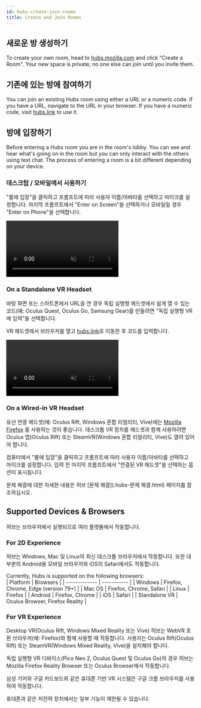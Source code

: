 ```yaml
---
id: hubs-create-join-rooms
title: Create and Join Rooms
---
```


## 새로운 방 생성하기
To create your own room, head to [hubs.mozilla.com](https://hubs.mozilla.com/) and click "Create a Room". Your new space is private; no one else can join until you invite them.

## 기존에 있는 방에 참여하기
You can join an existing Hubs room using either a URL or a numeric code. If you have a URL, navigate to the URL in your browser. If you have a numeric code, visit [hubs.link](https://hubs.link) to use it.

## 방에 입장하기
Before entering a Hubs room you are in the room's lobby. You can see and hear what's going on in the room but you can only interact with the others using text chat. The process of entering a room is a bit different depending on your device.

### 데스크탑 / 모바일에서 사용하기 

"룸에 입장"을 클릭하고 프롬프트에 따라 사용자 이름/아바타를 선택하고 마이크를 설정합니다. 마지막 프롬프트에서 "Enter on Screen"을 선택하거나 모바일일 경우 "Enter on Phone"을 선택합니다.

<video autoplay loop muted controls >
  <source src="img/hubs-enter-room.mp4" type="video/mp4">
  <img src="img/intro-hubs-enter-room-min.PNG" alt="Hubs Lobby">
  Your browser does not support HTML5 video.
</video>

### On a Standalone VR Headset

바탕 화면 또는 스마트폰에서 URL을 연 경우 독립 실행형 헤드셋에서 쉽게 열 수 있는 코드(예: Oculus Quest, Oculus Go, Samsung Gear)를 만들려면 "독립 실행형 VR에 입력"을 선택합니다.

VR 헤드셋에서 브라우저를 열고 [hubs.link](https://hubs.link)로 이동한 후 코드를 입력합니다.

<video autoplay loop muted controls >
  <source src="img/hubs-enter-standalone-vr.mp4" type="video/mp4">
  <img src="img/intro-hubs-enter-room-min.PNG" alt="Hubs Lobby">
  Your browser does not support HTML5 video.
</video>

### On a Wired-in VR Headset

유선 연결 헤드셋(예: Oculus Rift, Windows 혼합 리얼리티, Vive)에는 [Mozilla Firefox](https://www.mozilla.org/en-US/firefox/new/) 를 사용하는 것이 좋습니다. 데스크톱 VR 장치를 헤드셋과 함께 사용하려면 Oculus 앱(Oculus Rift) 또는 SteamVR(Windows 혼합 리얼리티, Vive)도 열려 있어야 합니다.

컴퓨터에서 "룸에 입장"을 클릭하고 프롬프트에 따라 사용자 이름/아바타를 선택하고 마이크를 설정합니다. 입력 전 마지막 프롬프트에서 "연결된 VR 헤드셋"을 선택하는 옵션이 표시됩니다.

문제 해결에 대한 자세한 내용은 허브 [문제 해결](.hubs-문제 해결.html) 페이지를 참조하십시오.

<!-- ![Enter room on Wired in device](img/hubs-enter-connected-vr.jpeg)

### On Cardboard

Using Google Chrome on your mobile device, select "Enter Room" and follow the prompts to select a username/avatar and set up your mic. On the final prompt select "Enter on Google Cardboard". -->

## Supported Devices & Browsers

허브는 브라우저에서 실행되므로 여러 플랫폼에서 작동합니다.

### For 2D Experience
허브는 Windows, Mac 및 Linux의 최신 데스크톱 브라우저에서 작동합니다. 또한 대부분의 Android용 모바일 브라우저와 iOS의 Safari에서도 작동합니다.

Currently, Hubs is supported on the following browsers:  
| Platform      | Browsers |
| ------------- | ----------- |
| Windows       | Firefox, Chrome, Edge (version 79+) |
| Mac OS        | Firefox, Chrome, Safari |
| Linux         | Firefox | 
| Android       | Firefox, Chrome | 
| iOS           | Safari | 
| Standalone VR | Oculus Browser, Firefox Reality | 

### For VR Experience
Desktop VR(Oculus Rift, Windows Mixed Reality 또는 Vive) 허브는 WebVR 호환 브라우저(예: Firefox)와 함께 사용할 때 작동합니다. 사용자는 Oculus Rift(Oculus Rift) 또는 SteamVR(Windows Mixed Reality, Vive)을 설치해야 합니다.

독립 실행형 VR 디바이스(Pico Neo 2, Oculus Quest 및 Oculus Go)의 경우 허브는 Mozilla Firefox Reality Browser 또는 Oculus Browser에서 작동합니다.

삼성 기어와 구글 카드보드와 같은 휴대폰 기반 VR 시스템은 구글 크롬 브라우저를 사용하여 작동합니다.

휴대폰과 같은 저전력 장치에서는 일부 기능이 제한될 수 있습니다.


